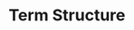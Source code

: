 ---
title: Term Structure
category:
  - Defi
ApprovedOn: Q1 2024
externalUrl: "#"
type: Grant 
grantType: Project
---